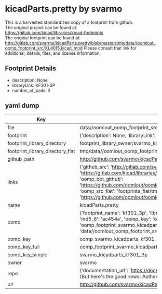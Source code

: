 # kicadParts.pretty by svarmo  
This is a harvested standardized copy of a footprint from github.  
The original project can be found at:  
https://gitlab.com/kicad/libraries/kicad-footprints  
The original footprint can be found at:
http://gitlab.com/svarmo/kicadParts.pretty/blob/master/tmp/data//oomlout_oomp_footprint_src/XL4015.kicad_mod
Please consult that link for additional, details, files, and license information.  
## Footprint Details
* description: None  
* libraryLink: KF301-3P  
* number_of_pads: 3  
## yaml dump  
| Key | Value |  
| --- | --- |  
| file | data//oomlout_oomp_footprint_src/kicadParts.pretty/KF301-3P.kicad_mod |  
| footprint | {'description': None, 'libraryLink': 'KF301-3P', 'number_of_pads': 3} |  
| footprint_library_directory | footprint_library_owner/svarmo_kicadParts.pretty |  
| footprint_library_directory_flat | tmp/data//oomlout_oomp_footprint_src/footprints_flat/svarmo_kicadparts_kf301_3p/working |  
| github_path | http://github.com/svarmo/kicadParts.pretty/blob/master/tmp/data//oomlout_oomp_footprint_src/KF301-3P.kicad_mod |  
| links | {'github_src': 'http://gitlab.com/svarmo/kicadParts.pretty/blob/master/tmp/data//oomlout_oomp_footprint_src/XL4015.kicad_mod', 'github_src_repo': 'https://gitlab.com/kicad/libraries/kicad-footprints', 'oomp_bot': 'tmp/data//oomlout_oomp_footprint_src/footprints/svarmo_kicadparts_kf301_3p/working', 'oomp_bot_github': 'https://github.com/oomlout/oomlout_oomp_footprint_bot/tree/main/tmp/data//oomlout_oomp_footprint_src/footprints/svarmo_kicadparts_kf301_3p/working', 'oomp_src_flat': 'footprints_flat/tmp/data//oomlout_oomp_footprint_src/footprints_flat/svarmo_kicadparts_kf301_3p/working', 'oomp_src_flat_github': 'https://github.com/oomlout/oomlout_oomp_footprint_src/tree/main/tmp/data//oomlout_oomp_footprint_src/footprints_flat/svarmo_kicadparts_kf301_3p/working'} |  
| name | kicadParts.pretty |  
| oomp | {'footprint_name': 'kf301_3p', 'library_name': 'kicadparts', 'md5': 'ac454e81a743685a1d04ec99a6e2c295', 'md5_10': 'ac454e81a7', 'md5_5': 'ac454', 'md5_6': 'ac454e', 'oomp_key': 'oomp_svarmo_kicadparts_kf301_3p', 'oomp_key_extra': 'oomp_footprint_svarmo_kicadparts_kf301_3p', 'oomp_key_full': 'oomp_footprint_svarmo_kicadparts_kf301_3p_ac454e', 'oomp_key_simple': 'svarmo_kicadparts_kf301_3p', 'original_filename': 'data//oomlout_oomp_footprint_src/kicadParts.pretty/KF301-3P.kicad_mod', 'owner_name': 'svarmo'} |  
| oomp_key | oomp_svarmo_kicadparts_kf301_3p |  
| oomp_key_full | oomp_footprint_svarmo_kicadparts_kf301_3p |  
| oomp_key_simple | svarmo_kicadparts_kf301_3p |  
| owner | svarmo |  
| repo | {'documentation_url': 'https://docs.github.com/rest/overview/resources-in-the-rest-api#rate-limiting', 'message': "API rate limit exceeded for 84.66.142.224. (But here's the good news: Authenticated requests get a higher rate limit. Check out the documentation for more details.)"} |  
| url | http://github.com/svarmo/kicadParts.pretty |  

